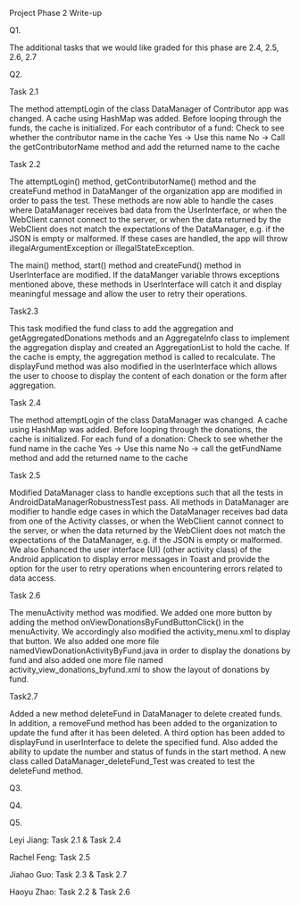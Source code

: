 Project Phase 2 Write-up

Q1.

The additional tasks that we would like graded for this phase are 2.4, 2.5, 2.6, 2.7

Q2.

Task 2.1

The method attemptLogin of the class DataManager of Contributor app  was changed. A cache using HashMap was added. Before looping through the funds, the cache is initialized. For each contributor of a fund:
Check to see whether the contributor name in the cache
Yes -> Use this name
No -> Call the getContributorName method and add the returned name to the cache


Task 2.2

The attemptLogin() method, getContributorName() method and the createFund method in DataManger of the organization app are modified in order to pass the test. These methods are now able to handle the cases where DataManager receives bad data from the UserInterface, or when the WebClient cannot connect to the server, or when the data returned by the WebClient does not match the expectations of the DataManager, e.g. if the JSON is empty or malformed. If these cases are handled, the app will throw illegalArgumentException or illegalStateException.

The main() method, start() method and createFund() method in  UserInterface are modified. If the dataManger variable throws exceptions mentioned above, these methods in UserInterface will catch it and display meaningful message and allow the user to retry their operations.

Task2.3

This task modified the fund class to add the aggregation and getAggregatedDonations methods and an AggregateInfo class to implement the aggregation display and created an AggregationList to hold the cache. If the cache is empty, the aggregation method is called to recalculate.
The displayFund method was also modified in the userInterface which allows the user to choose to display the content of each donation or the form after aggregation.

Task 2.4

The method attemptLogin of the class DataManager was changed. A cache using HashMap was added. Before looping through the donations, the cache is initialized. For each fund of a donation:
Check to see whether the fund name in the cache
Yes -> Use this name
No -> call the getFundName method and add the returned name to the cache

Task 2.5

Modified DataManager class to handle exceptions such that all the tests in AndroidDataManagerRobustnessTest pass. All methods in DataManager are modifier to handle edge cases in which the DataManager receives bad data from one of the Activity classes, or when the WebClient cannot connect to the server, or when the data returned by the WebClient does not match the expectations of the DataManager, e.g. if the JSON is empty or malformed.
We also Enhanced the user interface (UI) (other activity class) of the Android application to display error messages in Toast and provide the option for the user to retry operations when encountering errors related to data access.

Task 2.6

The menuActivity method was modified. We added one more button by adding the method onViewDonationsByFundButtonClick() in the menuActivity. We accordingly also modified the activity_menu.xml to display that button. We also added one more file namedViewDonationActivityByFund.java in order to display the donations by fund and also added one more file named activity_view_donations_byfund.xml to show the layout of donations by fund.

Task2.7

Added a new method deleteFund in DataManager to delete created funds. In addition, a removeFund method has been added to the organization to update the fund after it has been deleted. A third option has been added to displayFund in userInterface to delete the specified fund. Also added the ability to update the number and status of funds in the start method.
A new class called DataManager_deleteFund_Test was created to test the deleteFund method.

Q3.

Q4.

Q5.

Leyi Jiang: Task 2.1 & Task 2.4

Rachel Feng: Task 2.5

Jiahao Guo: Task 2.3 & Task 2.7

Haoyu Zhao: Task 2.2 & Task 2.6
